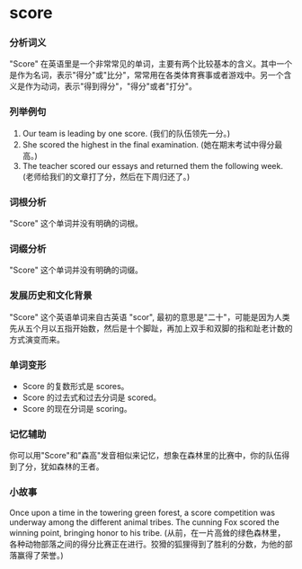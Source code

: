 # score

### 分析词义

  

"Score" 在英语里是一个非常常见的单词，主要有两个比较基本的含义。其中一个是作为名词，表示"得分"或"比分"，常常用在各类体育赛事或者游戏中。另一个含义是作为动词，表示"得到得分"，"得分"或者"打分"。

  

### 列举例句

  

1.  Our team is leading by one score. (我们的队伍领先一分。)
2.  She scored the highest in the final examination. (她在期末考试中得分最高。)
3.  The teacher scored our essays and returned them the following week. (老师给我们的文章打了分，然后在下周归还了。)

  

### 词根分析

  

"Score" 这个单词并没有明确的词根。

  

### 词缀分析

  

"Score" 这个单词并没有明确的词缀。

  

### 发展历史和文化背景

  

"Score" 这个英语单词来自古英语 "scor", 最初的意思是"二十"，可能是因为人类先从五个月以五指开始数，然后是十个脚趾，再加上双手和双脚的指和趾老计数的方式演变而来。

  

### 单词变形

  

*   Score 的复数形式是 scores。
*   Score 的过去式和过去分词是 scored。
*   Score 的现在分词是 scoring。

  

### 记忆辅助

  

你可以用"Score"和"森高"发音相似来记忆，想象在森林里的比赛中，你的队伍得到了分，犹如森林的王者。

  

### 小故事

  

Once upon a time in the towering green forest, a score competition was underway among the different animal tribes. The cunning Fox scored the winning point, bringing honor to his tribe. (从前，在一片高耸的绿色森林里，各种动物部落之间的得分比赛正在进行。狡猾的狐狸得到了胜利的分数，为他的部落赢得了荣誉。)
